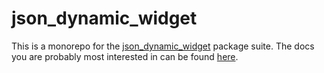 # json_dynamic_widget

This is a monorepo for the [json_dynamic_widget](https://pub.dev/packages/json_dynamic_widget) package suite.  The docs you are probably most interested in can be found [here](json_dynamic_widget/README.md).